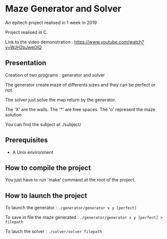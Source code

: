 # Maze Generator and Solver

An epitech project realised in 1 week in 2019

Project realised in C.

Link to the video demonstration : https://www.youtube.com/watch?v=WJH2pJweOlQ

## Presentation

Creation of two programs : generator and solver

The generator create maze of differents sizes and they can be perfect or not.

The solver just solve the map return by the generator.

The 'X' are the walls. The '*' are free spaces. The 'o' represent the maze solution

You can find the subject at ./subject/

## Prerequisites

+ A Unix environment

## How to compile the project

You just have to run 'make' command at the root of the project.

## How to launch the project

To launch the generator : `./generator/generator x y [perfect]`

To save in file the maze generated : `./generator/generator x y [perfect] > filepath`

To lauch the solver : `./solver/solver filepath`
